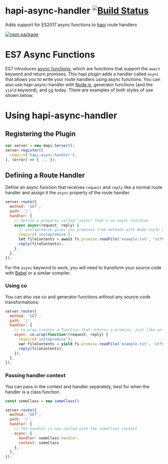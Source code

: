 # hapi-async-handler [![Build Status](https://travis-ci.org/ide/hapi-async-handler.svg?branch=master)](https://travis-ci.org/ide/hapi-async-handler)
Adds support for ES2017 async functions to [hapi](http://hapijs.com/) route handlers

[![npm package](https://nodei.co/npm/hapi-async-handler.png?downloads=true&downloadRank=true&stars=true)](https://nodei.co/npm/hapi-async-handler/)

# ES7 Async Functions

ES7 introduces [async functions](https://github.com/lukehoban/ecmascript-asyncawait), which are functions that support the `await` keyword and return promises. This hapi plugin adds a handler called `async` that allows you to write your route handlers using async functions. You can also use hapi-async-handler with [Node.js](https://nodejs.org/), generator functions (and the `yield` keyword), and [co](https://github.com/tj/co) today. There are examples of both styles of use shown below.

# Using hapi-async-handler

## Registering the Plugin

```javascript
var server = new Hapi.Server();
server.register([
  require('hapi-async-handler'),
], (error) => { ... });
```

## Defining a Route Handler

Define an async function that receives `request` and `reply` like a normal route handler and assign it the `async` property of the route handler.

```javascript
server.route({
  method: 'GET',
  path: '/',
  handler: {
    // Define a property called "async" that's an async function
    async async(request, reply) {
      // instapromise gives you promises from methods with Node-style callbacks
      require('instapromise');
      let fileContents = await fs.promise.readFile('example.txt', 'utf8');
      reply(fileContents);
    },
  },
});
```

For the `async` keyword to work, you will need to transform your source code with [Babel](https://babeljs.io/docs/plugins/preset-stage-3/) or a similar compiler.

### Using co

You can also use co and generator functions without any source-code transformations:

```javascript
server.route({
  method: 'GET',
  path: '/',
  handler: {
    // co.wrap creates a function that returns a promise, just like an async function
    async: co.wrap(function*(request, reply) {
      require('instapromise');
      var fileContents = yield fs.promise.readFile('example.txt', 'utf8');
      reply(fileContents);
    }),
  },
});
```

### Passing handler context

You can pass in the context and handler separately, best for when the handler is a class function.

```javascript
const someClass = new someClass()

server.route({
  method: 'GET',
  path: '/',
  handler: {
    // The handler is now called with the someClass context
    async: {
      handler: someClass.handler,
      context: someClass
    },
  },
});
```